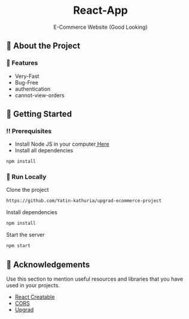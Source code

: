 <div align='center'>

<h1>React-App</h1>
<p>E-Commerce Website (Good Looking)</p>
</div>


## :star2: About the Project

### :dart: Features
- Very-Fast
- Bug-Free
- authentication
- cannot-view-orders


## :toolbox: Getting Started

### :bangbang: Prerequisites

- Install Node JS in your computer<a href="https://nodejs.org/en/"> Here</a>
- Install all dependencies
```bash
npm install
```


### :running: Run Locally

Clone the project

```bash
https://github.com/Yatin-kathuria/upgrad-ecommerce-project
```
Install dependencies
```bash
npm install
```
Start the server
```bash
npm start
```


## :gem: Acknowledgements

Use this section to mention useful resources and libraries that you have used in your projects.

- [React Creatable](https://react-select.com/creatable)
- [CORS](https://developer.mozilla.org/en-US/docs/Web/HTTP/CORS#access-control-expose-headers)
- [Upgrad](https://www.upgrad.com/)
